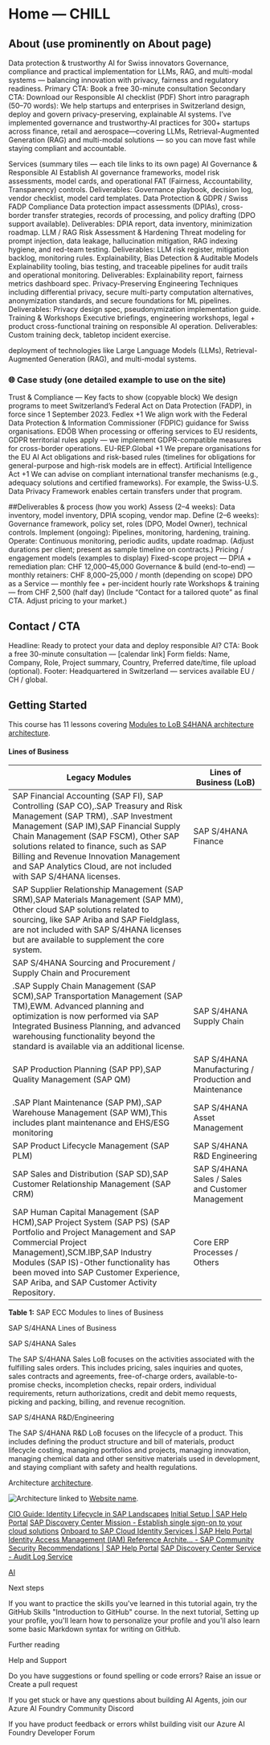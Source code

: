 # Home — CHILL

## About (use prominently on About page)

Data protection & trustworthy AI for Swiss innovators
Governance, compliance and practical implementation for LLMs, RAG, and multi-modal systems — balancing innovation with privacy, fairness and regulatory readiness.
Primary CTA: Book a free 30-minute consultation
Secondary CTA: Download our Responsible AI checklist (PDF)
Short intro paragraph (50–70 words):
We help startups and enterprises in Switzerland design, deploy and govern privacy-preserving, explainable AI systems. I’ve implemented governance and trustworthy-AI practices for 300+ startups across finance, retail and aerospace—covering LLMs, Retrieval-Augmented Generation (RAG) and multi-modal solutions — so you can move fast while staying compliant and accountable.


Services (summary tiles — each tile links to its own page)
AI Governance & Responsible AI
Establish AI governance frameworks, model risk assessments, model cards, and operational FAT (Fairness, Accountability, Transparency) controls.
Deliverables: Governance playbook, decision log, vendor checklist, model card templates.
Data Protection & GDPR / Swiss FADP Compliance
Data protection impact assessments (DPIAs), cross-border transfer strategies, records of processing, and policy drafting (DPO support available).
Deliverables: DPIA report, data inventory, minimization roadmap.
LLM / RAG Risk Assessment & Hardening
Threat modeling for prompt injection, data leakage, hallucination mitigation, RAG indexing hygiene, and red-team testing.
Deliverables: LLM risk register, mitigation backlog, monitoring rules.
Explainability, Bias Detection & Auditable Models
Explainability tooling, bias testing, and traceable pipelines for audit trails and operational monitoring.
Deliverables: Explainability report, fairness metrics dashboard spec.
Privacy-Preserving Engineering
Techniques including differential privacy, secure multi-party computation alternatives, anonymization standards, and secure foundations for ML pipelines.
Deliverables: Privacy design spec, pseudonymization implementation guide.
Training & Workshops
Executive briefings, engineering workshops, legal + product cross-functional training on responsible AI operation.
Deliverables: Custom training deck, tabletop incident exercise.

deployment of technologies like Large Language Models (LLMs), Retrieval-Augmented Generation (RAG), and multi-modal systems.

### 🌐 Case study (one detailed example to use on the site)

Trust & Compliance — Key facts to show (copyable block)
We design programs to meet Switzerland’s Federal Act on Data Protection (FADP), in force since 1 September 2023. 
Fedlex
+1
We align work with the Federal Data Protection & Information Commissioner (FDPIC) guidance for Swiss organisations. 
EDÖB
When processing or offering services to EU residents, GDPR territorial rules apply — we implement GDPR-compatible measures for cross-border operations. 
EU-REP.Global
+1
We prepare organisations for the EU AI Act obligations and risk-based rules (timelines for obligations for general-purpose and high-risk models are in effect). 
Artificial Intelligence Act
+1
We can advise on compliant international transfer mechanisms (e.g., adequacy solutions and certified frameworks). For example, the Swiss-U.S. Data Privacy Framework enables certain transfers under that program.

##Deliverables & process (how you work)
Assess (2–4 weeks): Data inventory, model inventory, DPIA scoping, vendor map.
Define (2–6 weeks): Governance framework, policy set, roles (DPO, Model Owner), technical controls.
Implement (ongoing): Pipelines, monitoring, hardening, training.
Operate: Continuous monitoring, periodic audits, update roadmap.
(Adjust durations per client; present as sample timeline on contracts.)
Pricing / engagement models (examples to display)
Fixed-scope project — DPIA + remediation plan: CHF 12,000–45,000
Governance & build (end-to-end) — monthly retainers: CHF 8,000–25,000 / month (depending on scope)
DPO as a Service — monthly fee + per-incident hourly rate
Workshops & training — from CHF 2,500 (half day)
(Include “Contact for a tailored quote” as final CTA. Adjust pricing to your market.)

## Contact / CTA
Headline: Ready to protect your data and deploy responsible AI?
CTA: Book a free 30-minute consultation — [calendar link]
Form fields: Name, Company, Role, Project summary, Country, Preferred date/time, file upload (optional).
Footer: Headquartered in Switzerland — services available EU / CH / global.

## Getting Started

This course has 11 lessons covering [Modules to LoB S4HANA architecture](#LoB) [architecture](#architecture).

#### Lines of Business

| Legacy Modules  | Lines of Business (LoB) |  
| ----- | -------- |
| SAP Financial Accounting (SAP FI), SAP Controlling (SAP CO),.SAP Treasury and Risk Management (SAP TRM), .SAP Investment Management (SAP IM),SAP Financial Supply Chain Management (SAP FSCM), Other SAP solutions related to finance, such as SAP Billing and Revenue Innovation Management and SAP Analytics Cloud, are not included with SAP S/4HANA licenses. | SAP S/4HANA Finance |
| SAP Supplier Relationship Management (SAP SRM),SAP Materials Management (SAP MM), Other cloud SAP solutions related to sourcing, like SAP Ariba and SAP Fieldglass, are not included with SAP S/4HANA licenses but are available to supplement the core system.
 | SAP S/4HANA Sourcing and Procurement / Supply Chain and Procurement |
| .SAP Supply Chain Management (SAP SCM),SAP Transportation Management (SAP TM),EWM. Advanced planning and optimization is now performed via SAP Integrated Business Planning, and advanced warehousing functionality beyond the standard is available via an additional license. | SAP S/4HANA Supply Chain |
| SAP Production Planning (SAP PP),SAP Quality Management (SAP QM) | SAP S/4HANA Manufacturing / Production and Maintenance |
| .SAP Plant Maintenance (SAP PM),.SAP Warehouse Management (SAP WM),This includes plant maintenance and EHS/ESG monitoring| SAP S/4HANA Asset Management |
| SAP Product Lifecycle Management (SAP PLM) | SAP S/4HANA R&D Engineering |
| SAP Sales and Distribution (SAP SD),SAP Customer Relationship Management (SAP CRM) | SAP S/4HANA Sales / Sales and Customer Management | 
| SAP Human Capital Management (SAP HCM),SAP Project System (SAP PS) (SAP Portfolio and Project Management and SAP Commercial Project Management),SCM.IBP,SAP Industry Modules (SAP IS)-Other functionality has been moved into SAP Customer Experience, SAP Ariba, and SAP Customer Activity Repository. | Core ERP Processes / Others | 

**Table 1:** SAP ECC Modules to lines of Business

SAP S/4HANA Lines of Business

SAP S/4HANA Sales

The SAP S/4HANA Sales LoB focuses on the activities associated with the fulfilling sales orders. This includes pricing, sales inquiries and quotes, sales contracts and agreements, free-of-charge orders, available-to-promise checks, incompletion checks, repair orders, individual requirements, return authorizations, credit and debit memo requests, picking and packing, billing, and revenue recognition.

SAP S/4HANA R&D/Engineering

The SAP S/4HANA R&D LoB focuses on the lifecycle of a product. This includes defining the product structure and bill of materials, product lifecycle costing, managing portfolios and projects, managing innovation, managing chemical data and other sensitive materials used in development, and staying compliant with safety and health regulations.

Architecture [architecture](/page/#architecture).

![Architecture](https://image.example.com "Link title") linked to [Website name](https://website.com).

[CIO Guide: Identity Lifecycle in SAP Landscapes](https://www.sap.com/documents/2018/05/38ce7d25-067d-0010-87a3-c30de2ffd8ff.html)
[Initial Setup | SAP Help Portal](https://help.sap.com/docs/start/sap-start/setup)
[SAP Discovery Center Mission - Establish single sign-on to your cloud solutions](https://discovery-center.cloud.sap/missiondetail/3114/3151/)
[Onboard to SAP Cloud Identity Services | SAP Help Portal](https://help.sap.com/docs/btp/btp-admin-guide/onboard-to-sap-cloud-identity-services)
[Identity Access Management (IAM) Reference Archite... - SAP Community](https://community.sap.com/t5/technology-blog-posts-by-sap/identity-access-management-iam-reference-architectures-2024/ba-p/13697891)
[Security Recommendations | SAP Help Portal](https://help.sap.com/docs/SAP_S4HANA_CLOUD/55a7cb346519450cb9e6d21c1ecd6ec1/fafa6639cf7b4265b68da63efbc8fb96.html)
[SAP Discovery Center Service - Audit Log Service](https://discovery-center.cloud.sap/serviceCatalog/audit-log-service?region=all)

[AI](https://github.com/microsoft/ai-agents-for-beginners)

Next steps

If you want to practice the skills you've learned in this tutorial again, try the GitHub Skills "Introduction to GitHub" course.
In the next tutorial, Setting up your profile, you'll learn how to personalize your profile and you'll also learn some basic Markdown syntax for writing on GitHub.

Further reading

Help and Support

Do you have suggestions or found spelling or code errors? Raise an issue or Create a pull request

If you get stuck or have any questions about building AI Agents, join our Azure AI Foundry Community Discord

If you have product feedback or errors whilst building visit our Azure AI Foundry Developer Forum


